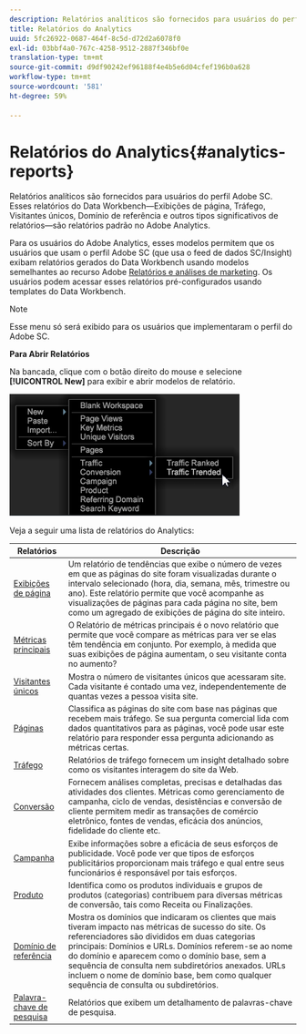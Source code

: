 ```yaml
---
description: Relatórios analíticos são fornecidos para usuários do perfil Adobe SC. Esses relatórios do Data Workbench—Exibições de página, Tráfego, Visitantes únicos, Domínio de referência e outros tipos significativos de relatórios—são relatórios padrão no Adobe Analytics.
title: Relatórios do Analytics
uuid: 5fc26922-0687-464f-8c5d-d72d2a6078f0
exl-id: 03bbf4a0-767c-4258-9512-2887f346bf0e
translation-type: tm+mt
source-git-commit: d9df90242ef96188f4e4b5e6d04cfef196b0a628
workflow-type: tm+mt
source-wordcount: '581'
ht-degree: 59%

---
```


# Relatórios do Analytics{#analytics-reports}

Relatórios analíticos são fornecidos para usuários do perfil Adobe SC. Esses relatórios do Data Workbench—Exibições de página, Tráfego, Visitantes únicos, Domínio de referência e outros tipos significativos de relatórios—são relatórios padrão no Adobe Analytics.

Para os usuários do Adobe Analytics, esses modelos permitem que os usuários que usam o perfil Adobe SC (que usa o feed de dados SC/Insight) exibam relatórios gerados do Data Workbench usando modelos semelhantes ao recurso Adobe [Relatórios e análises de marketing](http://www.adobe.com/solutions/digital-analytics/marketing-reports-analytics.html?promoid=KAUCM). Os usuários podem acessar esses relatórios pré-configurados usando templates do Data Workbench.

>[!NOTE]
>
>Esse menu só será exibido para os usuários que implementaram o perfil do Adobe SC.

**Para Abrir Relatórios**

Na bancada, clique com o botão direito do mouse e selecione **[!UICONTROL New]** para exibir e abrir modelos de relatório.

![](assets/template_reports.png)

Veja a seguir uma lista de relatórios do Analytics:

| Relatórios | Descrição |
|---|---|
| [Exibições de página](https://docs.adobe.com/content/help/pt-BR/analytics/components/variables/dimensions-reports/reports-page-views.html) | Um relatório de tendências que exibe o número de vezes em que as páginas do site foram visualizadas durante o intervalo selecionado (hora, dia, semana, mês, trimestre ou ano). Este relatório permite que você acompanhe as visualizações de páginas para cada página no site, bem como um agregado de exibições de página do site inteiro. |
| [Métricas principais](https://docs.adobe.com/help/en/analytics/components/variables/dimensions-reports/reports-key-metrics.html) | O Relatório de métricas principais é o novo relatório que permite que você compare as métricas para ver se elas têm tendência em conjunto. Por exemplo, à medida que suas exibições de página aumentam, o seu visitante conta no aumento? |
| [Visitantes únicos](https://docs.adobe.com/content/help/pt-BR/analytics/components/metrics/unique-visitors.html) | Mostra o número de visitantes únicos que acessaram site. Cada visitante é contado uma vez, independentemente de quantas vezes a pessoa visita site. |
| [Páginas](https://docs.adobe.com/content/help/en/analytics/components/variables/dimensions-reports/reports-pages.html) | Classifica as páginas do site com base nas páginas que recebem mais tráfego. Se sua pergunta comercial lida com dados quantitativos para as páginas, você pode usar este relatório para responder essa pergunta adicionando as métricas certas. |
| [Tráfego](https://docs.adobe.com/help/en/analytics/components/variables/dimensions-reports/reports-traffic.html) | Relatórios de tráfego fornecem um insight detalhado sobre como os visitantes interagem do site da Web. |
| [Conversão](https://docs.adobe.com/content/help/pt-BR/analytics/components/dimensions/evar.html) | Fornecem análises completas, precisas e detalhadas das atividades dos clientes. Métricas como gerenciamento de campanha, ciclo de vendas, desistências e conversão de cliente permitem medir as transações de comércio eletrônico, fontes de vendas, eficácia dos anúncios, fidelidade do cliente etc. |
| [Campanha](https://docs.adobe.com/content/help/en/analytics/components/variables/dimensions-reports/reports-campaigns.html) | Exibe informações sobre a eficácia de seus esforços de publicidade. Você pode ver que tipos de esforços publicitários proporcionam mais tráfego e qual entre seus funcionários é responsável por tais esforços. |
| [Produto](https://docs.adobe.com/content/help/pt-BR/analytics/components/variables/dimensions-reports/reports-products.html) | Identifica como os produtos individuais e grupos de produtos (categorias) contribuem para diversas métricas de conversão, tais como Receita ou Finalizações. |
| [Domínio de referência](https://docs.adobe.com/content/help/en/analytics/components/variables/dimensions-reports/reports-referring-domains.html) | Mostra os domínios que indicaram os clientes que mais tiveram impacto nas métricas de sucesso do site. Os referenciadores são divididos em duas categorias principais: Domínios e URLs. Domínios referem-se ao nome do domínio e aparecem como o domínio base, sem a sequência de consulta nem subdiretórios anexados. URLs incluem o nome de domínio base, bem como qualquer sequência de consulta ou subdiretórios. |
| [Palavra-chave de pesquisa](https://docs.adobe.com/content/help/en/analytics/components/variables/dimensions-reports/reports-search-keywords.html) | Relatórios que exibem um detalhamento de palavras-chave de pesquisa. |
